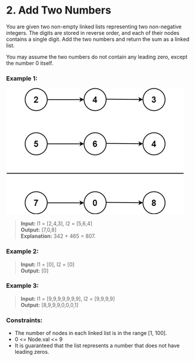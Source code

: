 # 2. Add Two Numbers

You are given two non-empty linked lists representing two non-negative integers. The digits are stored in reverse order, and each of their nodes contains a single digit. Add the two numbers and return the sum as a linked list.

You may assume the two numbers do not contain any leading zero, except the number 0 itself.

 
### Example 1:

![Alt](addtwonumber1.jpg)


>**Input:** l1 = [2,4,3], l2 = [5,6,4] <br>
>**Output:** [7,0,8] <br>
>**Explanation:** 342 + 465 = 807.


### Example 2:

>**Input:** l1 = [0], l2 = [0] <br>
>**Output:** [0]


### Example 3:

>**Input:** l1 = [9,9,9,9,9,9,9], l2 = [9,9,9,9] <br>
>**Output:** [8,9,9,9,0,0,0,1]
 

### Constraints:

- The number of nodes in each linked list is in the range [1, 100].
- 0 <= Node.val <= 9
- It is guaranteed that the list represents a number that does not have leading zeros.
